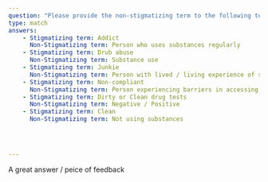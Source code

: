 ```yaml
---
question: "Please provide the non-stigmatizing term to the following terms:"
type: match
answers:
    - Stigmatizing term: Addict
      Non-Stigmatizing term: Person who uses substances regularly
    - Stigmatizing term: Drub abuse
      Non-Stigmatizing term: Substance use
    - Stigmatizing term: Junkie
      Non-Stigmatizing term: Person with lived / living experience of substance use
    - Stigmatizing term: Non-compliant
      Non-Stigmatizing term: Person experiencing barriers in accessing services
    - Stigmatizing term: Dirty or Clean drug tests
      Non-Stigmatizing term: Negative / Positive
    - Stigmatizing term: Clean
      Non-Stigmatizing term: Not using substances




---
```

<!--- This is where question-level feedback goes -->
A great answer / peice of feedback

